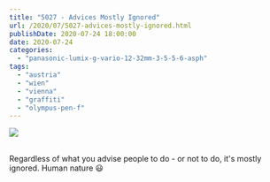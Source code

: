 ```yaml
---
title: "5027 - Advices Mostly Ignored"
url: /2020/07/5027-advices-mostly-ignored.html
publishDate: 2020-07-24 18:00:00
date: 2020-07-24
categories: 
  - "panasonic-lumix-g-vario-12-32mm-3-5-5-6-asph"
tags: 
  - "austria"
  - "wien"
  - "vienna"
  - "graffiti"
  - "olympus-pen-f"
---
```

<div class="container">
<div class="center"><a target="_blank" href="https://d25zfm9zpd7gm5.cloudfront.net/1200x1200/2018/20180702_200633_lr.jpg"><img class="webfeedsFeaturedVisual" src="https://d25zfm9zpd7gm5.cloudfront.net/0600x0600/2018/20180702_200633_lr.jpg" /></a></div>
</div>
<br />

Regardless of what you advise people to do - or not to do, it's
mostly ignored. Human nature :smiley: